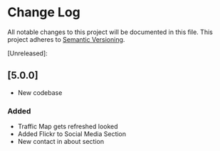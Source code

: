 # Change Log
All notable changes to this project will be documented in this file.
This project adheres to [Semantic Versioning](http://semver.org/).

[Unreleased]: 

## [5.0.0]
* New codebase

### Added
* Traffic Map gets refreshed looked
* Added Flickr to Social Media Section
* New contact in about section
